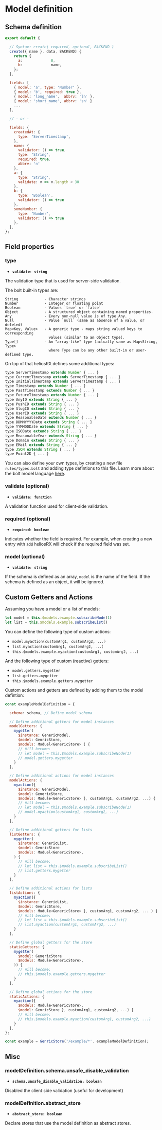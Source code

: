 # Model definition

## Schema definition

```js
export default {

  // Syntax: create( required, optional, BACKEND )
  create({ name }, data, BACKEND) {
    return {
      a:             0,
      b:             name,
    };
  },

  fields: [
    { model: 'a', type: 'Number' },
    { model: 'b', required: true },
    { model: 'long_name',  abbrv: 'ln' },
    { model: 'short_name', abbrv: 'sn' }
    ...
  ],

  // - or -

  fields: {
    createdAt: {
      type: 'ServerTimestamp',
    },
    name: {
      validator: () => true,
      type: 'String',
      required: true,
      abbrv: 'n'
    },
    a: {
      type: 'String',
      validate: v => v.length < 30
    },
    b: {
      type: 'Boolean',
      validator: () => true
    },
    someNumber: {
      type: 'Number',
      validator: () => true
    },
  },
};
```

## Field properties

### type

- **`validate: string`**

The validation type that is used for server-side validation.

The bolt built-in types are:

```
String            - Character strings
Number            - Integer or floating point
Boolean           - Values `true` or `false`
Object            - A structured object containing named properties.
Any               - Every non-null value is of type Any.
Null              - Value `null` (same as absence of a value, or deleted)
Map<Key, Value>   - A generic type - maps string valued keys to corresponding
                    values (similar to an Object type).
Type[]            - An "array-like" type (actually same as Map<String, Type>
                    where Type can be any other built-in or user-defined type.
```

On top of that heliosRX defines some additional types:

```javascript
type ServerTimestamp extends Number { ... }
type CurrentTimestamp extends ServerTimestamp { ... }
type InitialTimestamp extends ServerTimestamp { ... }
type Timestamp extends Number { ... }
type PastTimestamp extends Number { ... }
type FutureTimestamp extends Number { ... }
type AnyID extends String { ... }
type PushID extends String { ... }
type SlugID extends String { ... }
type UserID extends String { ... }
type ReasonableDate extends Number { ... }
type DDMMYYYYDate extends String { ... }
type YYMMDDDate extends String { ... }
type ISODate extends String { ... }
type ReasonableYear extends String { ... }
type Domain extends String { ... }
type EMail extends String { ... }
type JSON extends String { ... }
type Point2D { ... }
```

You can also define your own types, by creating a new file `rules/types.bolt`
and adding type defintions to this file. Learn more about the bolt model language
[here](https://github.com/FirebaseExtended/bolt/blob/master/docs/language.md).

### validate (optional)

- **`validate: function`**

A validation function used for client-side validation.

### required (optional)

- **`required: boolean`**

Indicates whether the field is required. For example, when creating a new
entry with `add` heliosRX will check if the required field was set.

### model (optional)

- **`validate: string`**

If the schema is defined as an array, `model` is the name of the field.
If the schema is defined as an object, it will be ignored.

## Custom Getters and Actions

Assuming you have a model or a list of models:

```js
let model = this.$models.example.subscribeNode(1)
let list = this.$models.example.subscribeList()
```

You can define the following type of custom actions:

- `model.myaction(customArg1, customArg2, ...)`
- `list.myaction(customArg1, customArg2, ...)`
- `this.$models.example.myaction(customArg1, customArg2, ...)`

And the following type of custom (reactive) getters:

- `model.getters.mygetter`
- `list.getters.mygetter`
- `this.$models.example.getters.mygetter`

Custom actions and getters are defined by adding them to the model defintion:

```js
const exampleModelDefinition = {

  schema: schema, // Define model schema

  // Define additional getters for model instances
  modelGetters: {
    mygetter(
      $instance: GenericModel,
      $model: GenricStore,
      $models: Moduel<GenericStore> ) {
      // Will become:
      // let model = this.$models.example.subscribeNode(1)
      // model.getters.mygetter
    }
  },

  // Define additional actions for model instances
  modelActions: {
    myaction({
      $instance: GenericModel,
      $model: GenericStore,
      $models: Module<GenericStore> }, customArg1, customArg2, ...) {
      // Will become:
      // let model = this.$models.example.subscribeNode(1)
      // model.myaction(customArg1, customArg2, ...)
    }
  },

  // Define additional getters for lists
  listGetters: {
    mygetter(
      $instance: GenericList,
      $model: GenricStore
      $models: Moduel<GenericStore>,
    ) {
      // Will become:
      // let list = this.$models.example.subscribeList()
      // list.getters.mygetter
    }
  },

  // Define additional actions for lists
  listActions: {
    myaction({
      $instance: GenericList,
      $model: GenricStore,
      $models: Module<GenericStore> }, customArg1, customArg2, ... ) {
      // Will become:
      // let list = this.$models.example.subscribeList()
      // list.myaction(customArg1, customArg2, ...)
    }
  },

  // Define global getters for the store
  staticGetters: {
    mygetter(
      $model: GenericStore
      $models: Module<GenericStore>,
    )) {
      // Will become:
      // this.$models.example.getters.mygetter
    }
  },

  // Define global actions for the store
  staticActions: {
    myaction({
      $models: Module<GenericStore>,
      $model: GenricStore }, customArg1, customArg2, ...) {
      // Will become:
      // this.$models.example.myaction(customArg1, customArg2, ...)
    }
  },
};

const example = GenricStore('/example/*', exampleModelDefinition);
```


## Misc


### modelDefinition.schema.unsafe_disable_validation

- **`schema.unsafe_disable_validation: boolean`**

Disabled the client side validation (useful for development)


### modelDefinition.abstract_store

- **`abstract_store: boolean`**

Declare stores that use the model definition as abstract stores.
